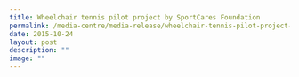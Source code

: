 ```yaml
---
title: Wheelchair tennis pilot project by SportCares Foundation
permalink: /media-centre/media-release/wheelchair-tennis-pilot-project-by-sportcares-foundation/
date: 2015-10-24
layout: post
description: ""
image: ""
---
```

